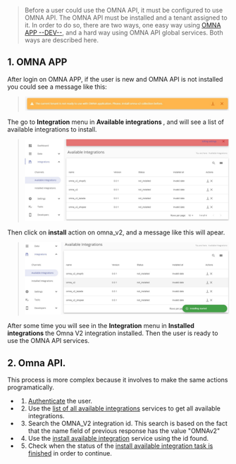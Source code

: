 >Before a user could use the OMNA API, it must be configured to use OMNA API. The OMNA API must be installed and a tenant assigned to it. In order to do so, there are two ways, one easy way using [OMNA APP --DEV--](https://develop.d2px3nipkhew1t.amplifyapp.com/), and a hard way using OMNA API global services. Both ways are described here.

## 1. OMNA APP
After login on OMNA APP, if the user is new and OMNA API is not installed you could see a message like this:

><div align=center><img width="800" src="/assets/images/user-guide/install_omnav2_message.jpg"/></div>

The go to <b>Integration</b> menu in <b>Available integrations </b>, and will see a list of available integrations to install.
><div align=center><img width="800" src="/assets/images/user-guide/available_integrations.jpg"/></div>

Then click on <b>install</b> action on omna_v2, and a message like this will apear.
><div align=center><img width="800" src="/assets/images/user-guide/install_started_message.jpg"/></div>

After some time you will see in the <b>Integration</b> menu in <b>Installed integrations </b> the Omna V2 integration installed.
Then the user is ready to use the OMNA API services.

## 2. Omna API.
This process is more complex because it involves to make the same actions programatically. 
- 1. [Authenticate](authentication) the user. 
- 2. Use the [list of all available integrations](http://doc-api.omna.io/api-spec/#operation/get_available_integrations) services to get all available integrations.
- 3. Search the OMNA_V2 integration id. This search is based on the fact that the name field of previous response has the value "OMNAv2"
- 4. Use the [install available integration](http://doc-api.omna.io/api-spec/#operation/get_available_integrations) service using the id found.
- 5. Check when the status of the [install available integration task is finished](Tasks?id=_2-example) in order to continue.


